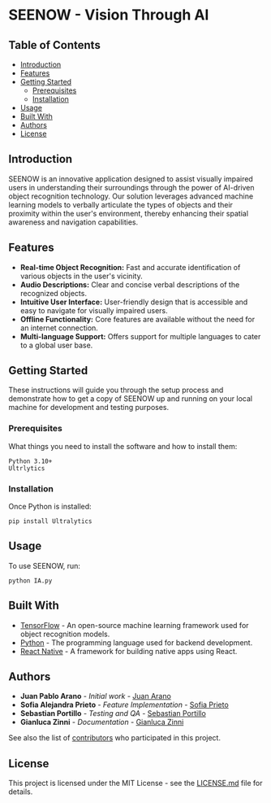 # SEENOW - Vision Through AI

## Table of Contents
- [Introduction](#introduction)
- [Features](#features)
- [Getting Started](#getting-started)
  - [Prerequisites](#prerequisites)
  - [Installation](#installation)
- [Usage](#usage)
- [Built With](#built-with)
- [Authors](#authors)
- [License](#license)

## Introduction

SEENOW is an innovative application designed to assist visually impaired users in understanding their surroundings through the power of AI-driven object recognition technology. Our solution leverages advanced machine learning models to verbally articulate the types of objects and their proximity within the user's environment, thereby enhancing their spatial awareness and navigation capabilities.

## Features

- **Real-time Object Recognition:** Fast and accurate identification of various objects in the user's vicinity.
- **Audio Descriptions:** Clear and concise verbal descriptions of the recognized objects.
- **Intuitive User Interface:** User-friendly design that is accessible and easy to navigate for visually impaired users.
- **Offline Functionality:** Core features are available without the need for an internet connection.
- **Multi-language Support:** Offers support for multiple languages to cater to a global user base.

## Getting Started

These instructions will guide you through the setup process and demonstrate how to get a copy of SEENOW up and running on your local machine for development and testing purposes.

### Prerequisites

What things you need to install the software and how to install them:

```
Python 3.10+
Ultrlytics
```

### Installation

Once Python is installed:

```
pip install Ultralytics
```

## Usage

To use SEENOW, run:

```
python IA.py
```

## Built With

- [TensorFlow](https://www.tensorflow.org/) - An open-source machine learning framework used for object recognition models.
- [Python](https://www.python.org/) - The programming language used for backend development.
- [React Native](https://reactnative.dev/) - A framework for building native apps using React.


## Authors

- **Juan Pablo Arano** - *Initial work* - [Juan Arano](https://github.com/JuanArano17)
- **Sofia Alejandra Prieto** - *Feature Implementation* - [Sofia Prieto](https://github.com/SofiaPrieto)
- **Sebastian Portillo** - *Testing and QA* - [Sebastian Portillo](https://github.com/SebaPortill0)
- **Gianluca Zinni** - *Documentation* - [Gianluca Zinni](https://github.com/GianlucaZinni)

See also the list of [contributors](https://github.com/YourUsername/SEENOW/contributors) who participated in this project.

## License

This project is licensed under the MIT License - see the [LICENSE.md](LICENSE.md) file for details.
